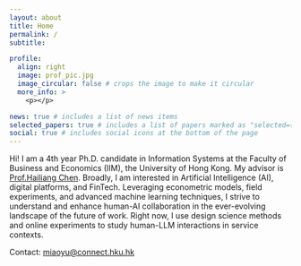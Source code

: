 ```yaml
---
layout: about
title: Home
permalink: /
subtitle: 

profile:
  align: right
  image: prof_pic.jpg
  image_circular: false # crops the image to make it circular
  more_info: >
    <p></p>

news: true # includes a list of news items
selected_papers: true # includes a list of papers marked as "selected={true}"
social: true # includes social icons at the bottom of the page
---
```


Hi! I am a 4th year Ph.D. candidate in Information Systems at the Faculty of Business and Economics (IIM), the University of Hong Kong. My advisor is [Prof.Hailiang Chen](https://www.hkubs.hku.hk/people/hailiang-chen/). Broadly, I am interested in Artificial Intelligence (AI), digital platforms, and FinTech. Leveraging econometric models, field experiments, and advanced machine learning techniques, I strive to understand and enhance human-AI collaboration in the ever-evolving landscape of the future of work. Right now, I use design science methods and online experiments to study human-LLM interactions in service contexts.

Contact: miaoyu@connect.hku.hk


